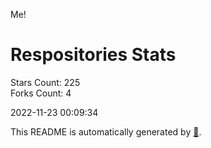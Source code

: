 Me!

# Respositories Stats
Stars Count: 225  
Forks Count: 4

2022-11-23 00:09:34  

This README is automatically generated by [🐰](https://github.com/rnitta/rnitta).
